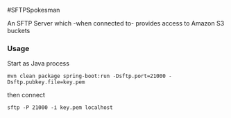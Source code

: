 #SFTPSpokesman

An SFTP Server which -when connected to- provides access to Amazon S3 buckets

### Usage

Start as Java process

```
mvn clean package spring-boot:run -Dsftp.port=21000 -Dsftp.pubkey.file=key.pem
```

then connect

```
sftp -P 21000 -i key.pem localhost
```